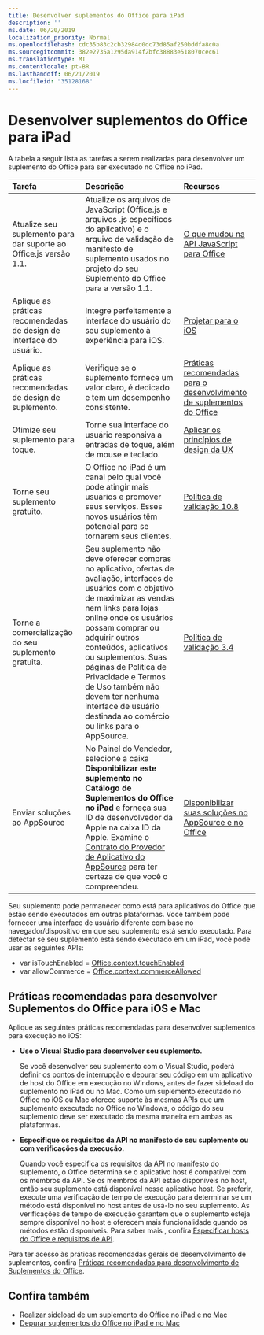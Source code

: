 ```yaml
---
title: Desenvolver suplementos do Office para iPad
description: ''
ms.date: 06/20/2019
localization_priority: Normal
ms.openlocfilehash: cdc35b83c2cb32984d0dc73d85af250bddfa8c0a
ms.sourcegitcommit: 382e2735a1295da914f2bfc38883e518070cec61
ms.translationtype: MT
ms.contentlocale: pt-BR
ms.lasthandoff: 06/21/2019
ms.locfileid: "35128168"
---
```

# <a name="develop-office-add-ins-for-the-ipad"></a>Desenvolver suplementos do Office para iPad


A tabela a seguir lista as tarefas a serem realizadas para desenvolver um suplemento do Office para ser executado no Office no iPad.


|**Tarefa**|**Descrição**|**Recursos**|
|:-----|:-----|:-----|
|Atualize seu suplemento para dar suporte ao Office.js versão 1.1.|Atualize os arquivos de JavaScript (Office.js e arquivos .js específicos do aplicativo) e o arquivo de validação de manifesto de suplemento usados no projeto do seu Suplemento do Office para a versão 1.1.|[O que mudou na API JavaScript para Office](/office/dev/add-ins/reference/what's-changed-in-the-javascript-api-for-office)|
|Aplique as práticas recomendadas de design de interface do usuário.|Integre perfeitamente a interface do usuário do seu suplemento à experiência para iOS.|[Projetar para o iOS](https://developer.apple.com/library/ios/documentation/UserExperience/Conceptual/MobileHIG/)|
|Aplique as práticas recomendadas de design de suplemento.|Verifique se o suplemento fornece um valor claro, é dedicado e tem um desempenho consistente.|[Práticas recomendadas para o desenvolvimento de suplementos do Office](../concepts/add-in-development-best-practices.md)|
|Otimize seu suplemento para toque.|Torne sua interface do usuário responsiva a entradas de toque, além de mouse e teclado.|[Aplicar os princípios de design da UX](../concepts/add-in-development-best-practices.md#apply-ux-design-principles)|
|Torne seu suplemento gratuito.|O Office no iPad é um canal pelo qual você pode atingir mais usuários e promover seus serviços. Esses novos usuários têm potencial para se tornarem seus clientes.|[Política de validação 10.8](/office/dev/store/validation-policies#10-apps-and-add-ins-utilize-supported-capabilities)|
|Torne a comercialização do seu suplemento gratuita.|Seu suplemento não deve oferecer compras no aplicativo, ofertas de avaliação, interfaces de usuários com o objetivo de maximizar as vendas nem links para lojas online onde os usuários possam comprar ou adquirir outros conteúdos, aplicativos ou suplementos. Suas páginas de Política de Privacidade e Termos de Uso também não devem ter nenhuma interface de usuário destinada ao comércio ou links para o AppSource.|[Política de validação 3.4](/office/dev/store/validation-policies#3-apps-and-add-ins-can-sell-additional-features-or-content-through-purchases-within-the-app-or-add-in)|
|Enviar soluções ao AppSource|No Painel do Vendedor, selecione a caixa **Disponibilizar este suplemento no Catálogo de Suplementos do Office no iPad** e forneça sua ID de desenvolvedor da Apple na caixa ID da Apple. Examine o [Contrato do Provedor de Aplicativo do AppSource](https://sellerdashboard.microsoft.com/Assets/Content/Agreements/en-US/Office_Store_Seller_Agreement_20120927.htm) para ter certeza de que você o compreendeu.|[Disponibilizar suas soluções no AppSource e no Office](/office/dev/store/submit-to-the-office-store)|

Seu suplemento pode permanecer como está para aplicativos do Office que estão sendo executados em outras plataformas. Você também pode fornecer uma interface de usuário diferente com base no navegador/dispositivo em que seu suplemento está sendo executado. Para detectar se seu suplemento está sendo executado em um iPad, você pode usar as seguintes APIs:
- var isTouchEnabled = [Office.context.touchEnabled](/javascript/api/office/office.context#touchenabled)
- var allowCommerce = [Office.context.commerceAllowed](/javascript/api/office/office.context#commerceallowed)


## <a name="best-practices-for-developing-office-add-ins-for-ios-and-mac"></a>Práticas recomendadas para desenvolver Suplementos do Office para iOS e Mac

Aplique as seguintes práticas recomendadas para desenvolver suplementos para execução no iOS:


-  **Use o Visual Studio para desenvolver seu suplemento.**

    Se você desenvolver seu suplemento com o Visual Studio, poderá [definir os pontos de interrupção e depurar seu código](../develop/create-and-debug-office-add-ins-in-visual-studio.md) em um aplicativo de host do Office em execução no Windows, antes de fazer sideload do suplemento no iPad ou no Mac. Como um suplemento executado no Office no iOS ou Mac oferece suporte às mesmas APIs que um suplemento executado no Office no Windows, o código do seu suplemento deve ser executado da mesma maneira em ambas as plataformas.

-  **Especifique os requisitos da API no manifesto do seu suplemento ou com verificações da execução.**

    Quando você especifica os requisitos da API no manifesto do suplemento, o Office determina se o aplicativo host é compatível com os membros da API. Se os membros da API estão disponíveis no host, então seu suplemento está disponível nesse aplicativo host. Se preferir, execute uma verificação de tempo de execução para determinar se um método está disponível no host antes de usá-lo no seu suplemento. As verificações de tempo de execução garantem que o suplemento esteja sempre disponível no host e oferecem mais funcionalidade quando os métodos estão disponíveis. Para saber mais , confira [Especificar hosts do Office e requisitos de API](specify-office-hosts-and-api-requirements.md).

Para ter acesso às práticas recomendadas gerais de desenvolvimento de suplementos, confira [Práticas recomendadas para desenvolvimento de Suplementos do Office](../concepts/add-in-development-best-practices.md).


## <a name="see-also"></a>Confira também

- [Realizar sideload de um suplemento do Office no iPad e no Mac](../testing/sideload-an-office-add-in-on-ipad-and-mac.md)  
- [Depurar suplementos do Office no iPad e no Mac](../testing/debug-office-add-ins-on-ipad-and-mac.md)
